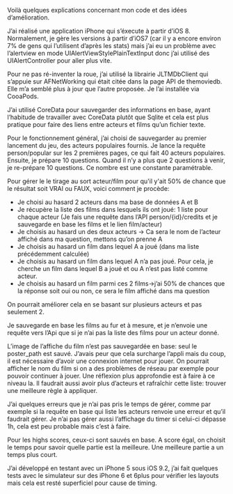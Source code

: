 Voilà quelques explications concernant mon code et des idées d’amélioration.

J’ai réalisé une application iPhone qui s’éxecute à partir d’iOS 8. Normalement, je gère les versions à partir d’iOS7 (car il y a encore environ 7% de gens  qui l’utilisent d’après les stats) mais j’ai eu un problème avec l’alertview en mode UIAlertViewStylePlainTextInput donc j’ai utilisé des UIAlertController pour aller plus vite.

Pour ne pas ré-inventer la roue, j’ai utilisé la librairie JLTMDbClient  qui s’appuie sur AFNetWorking qui était citée dans la page API de themoviedb. Elle m’a semblé plus à jour que l’autre proposée. Je l’ai installée via CooaPods.

J’ai utilisé CoreData pour sauvegarder des informations en base, ayant l’habitude de travailler avec CoreData plutôt que Sqlite et cela est plus pratique pour faire des liens entre acteurs et films qu’un fichier texte.

Pour le fonctionnement général, j’ai choisi de sauvegarder au premier lancement du jeu, des acteurs populaires fournis. Je lance la requête person/popular sur les 2 premières pages, ce qui fait 40 acteurs populaires. 
Ensuite, je prépare 10 questions. Quand il n’y a plus que 2 questions à venir, je re-prépare 10 questions. Ce nombre est une constante paramétrable.

Pour gérer le le tirage au sort acteur/film pour qu'il y'ait 50% de chance que le résultat soit VRAI ou FAUX, voici comment je procède:
- Je choisi au hasard 2 acteurs dans ma base de données A et B
- Je récupère la liste des films dans lesquels ils ont joué: 1 liste pour chaque acteur (Je fais une requête dans l’API person/{id}/credits et je sauvegarde en base les films et le lien film/acteur)
- Je choisis au hasard un des deux acteurs -> Ca sera le nom de l’acteur affiché dans ma question, mettons qu’on prenne A
- Je choisis au hasard un film dans lequel A a joué (dans ma liste précédemment calculée)
- Je choisis au hasard un film dans lequel A n’a pas joué. Pour cela, je cherche un film dans lequel B a joué et ou A n’est pas listé comme acteur.
- Je choisis au hasard un film parmi ces 2 films->j’ai 50% de chances que la réponse soit oui ou non, ce sera le film affiché dans ma question

On pourrait améliorer cela en se basant sur plusieurs acteurs et pas seulement 2.

Je sauvegarde en base les films au fur et à mesure, et je n’envoie une requête vers l’Api que si je n’ai pas la liste des films pour un acteur donné.

L’image de l’affiche du film n’est pas sauvegardée en base: seul le poster_path est sauvé. J’avais peur que cela surcharge l’appli mais du coup, il est nécessaire d’avoir une connexion internet pour jouer. On pourrait afficher le nom du film si on a des problèmes de réseau par exemple pour pouvoir continuer à jouer. Une réflexion plus approfondie est à faire à ce niveau la.
Il faudrait aussi avoir plus d’acteurs et rafraîchir cette liste: trouver une meilleure règle à appliquer. 

J’ai quelques erreurs que je n’ai pas pris le temps de gérer, comme par exemple si la requête en base qui liste les acteurs renvoie une erreur et qu’il faudrait gérer.
Je n’ai pas gérer aussi l’affichage du timer si celui-ci dépasse 1h, cela est peu probable mais c’est à faire.

Pour les highs scores, ceux-ci sont sauvés en base. A score égal, on choisit le temps pour savoir quelle partie est la meilleure. Une meilleure partie a un temps plus court.

J’ai développé en testant avec un iPhone 5 sous iOS 9.2, j’ai fait quelques tests avec le simulateur sur des iPhone 6 et 6plus pour vérifier les layouts mais cela est resté superficiel pour cause de timing.






